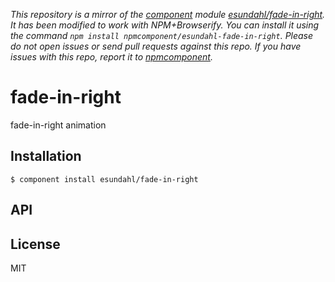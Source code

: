 *This repository is a mirror of the [component](http://component.io) module [esundahl/fade-in-right](http://github.com/esundahl/fade-in-right). It has been modified to work with NPM+Browserify. You can install it using the command `npm install npmcomponent/esundahl-fade-in-right`. Please do not open issues or send pull requests against this repo. If you have issues with this repo, report it to [npmcomponent](https://github.com/airportyh/npmcomponent).*

# fade-in-right

  fade-in-right animation

## Installation

    $ component install esundahl/fade-in-right

## API

   

## License

  MIT
